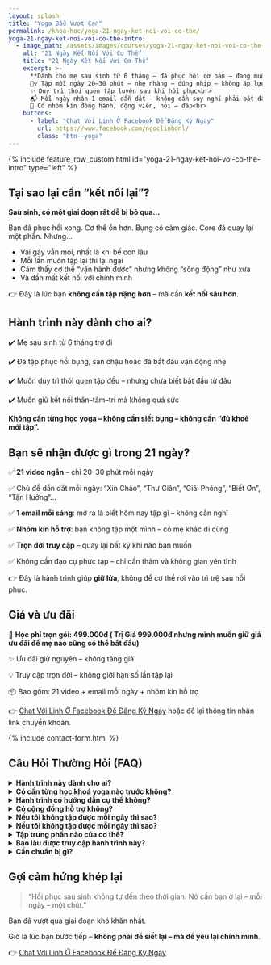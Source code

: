 ```yaml
---
layout: splash
title: "Yoga Bầu Vượt Cạn"
permalink: /khoa-hoc/yoga-21-ngay-ket-noi-voi-co-the/
yoga-21-ngay-ket-noi-voi-co-the-intro:
  - image_path: /assets/images/courses/yoga-21-ngay-ket-noi-voi-co-the-cover.png
    alt: "21 Ngày Kết Nối Với Cơ Thể"
    title: "21 Ngày Kết Nối Với Cơ Thể"
    excerpt: >-
      **Dành cho mẹ sau sinh từ 6 tháng – đã phục hồi cơ bản – đang muốn quay lại với chính mình**<br><br>
      🧘‍♀️ Tập mỗi ngày 20–30 phút – nhẹ nhàng – đúng nhịp – không áp lực<br>
      ✨ Duy trì thói quen tập luyện sau khi hồi phục<br>
      📬 Mỗi ngày nhận 1 email dẫn dắt – không cần suy nghĩ phải bắt đầu từ đâu<br>
      💬 Có nhóm kín đồng hành, động viên, hỏi – đáp<br>
    buttons:
      - label: "Chat Với Linh Ở Facebook Để Đăng Ký Ngay"
        url: https://www.facebook.com/ngoclinhdnl/
        class: "btn--yoga"
---
```


<!-- markdownlint-disable MD033 -->
<!-- markdownlint-disable MD036 -->

{% include feature_row_custom.html id="yoga-21-ngay-ket-noi-voi-co-the-intro" type="left" %}

## Tại sao lại cần “kết nối lại”?

**Sau sinh, có một giai đoạn rất dễ bị bỏ qua…**

Bạn đã phục hồi xong. Cơ thể ổn hơn. Bụng có cảm giác. Core đã quay lại một phần. Nhưng...

- Vai gáy vẫn mỏi, nhất là khi bế con lâu
- Mỗi lần muốn tập lại thì lại ngại
- Cảm thấy cơ thể “vận hành được” nhưng không “sống động” như xưa
- Và dần mất kết nối với chính mình

👉 Đây là lúc bạn **không cần tập nặng hơn** – mà cần **kết nối sâu hơn**.

## Hành trình này dành cho ai?

✔️ Mẹ sau sinh từ 6 tháng trở đi

✔️ Đã tập phục hồi bụng, sàn chậu hoặc đã bắt đầu vận động nhẹ

✔️ Muốn duy trì thói quen tập đều – nhưng chưa biết bắt đầu từ đâu

✔️ Muốn giữ kết nối thân–tâm–trí mà không quá sức

**Không cần từng học yoga – không cần siết bụng – không cần “đủ khoẻ mới tập”.**

## Bạn sẽ nhận được gì trong 21 ngày?

✅ **21 video ngắn** – chỉ 20–30 phút mỗi ngày

✅ Chủ đề dẫn dắt mỗi ngày: “Xin Chào”, “Thư Giãn”, “Giải Phóng”, “Biết Ơn”, “Tận Hưởng”…

✅ **1 email mỗi sáng**: mở ra là biết hôm nay tập gì – không cần nghĩ

✅ **Nhóm kín hỗ trợ**: bạn không tập một mình – có mẹ khác đi cùng

✅ **Trọn đời truy cập** – quay lại bất kỳ khi nào bạn muốn

✅ Không cần đạo cụ phức tạp – chỉ cần thảm và không gian yên tĩnh

👉 Đây là hành trình giúp **giữ lửa**, không để cơ thể rơi vào trì trệ sau hồi phục.

## Giá và ưu đãi

🎁 **Học phí trọn gói: 499.000đ ( Trị Giá 999.000đ nhưng mình muốn giữ giá ưu đãi để mẹ nào cũng có thể bắt đầu)**

✨ Ưu đãi giữ nguyên – không tăng giá

💡 Truy cập trọn đời – không giới hạn số lần tập lại

📦 Bao gồm: 21 video + email mỗi ngày + nhóm kín hỗ trợ

👉 [Chat Với Linh Ở Facebook Để Đăng Ký Ngay](https://www.facebook.com/ngoclinhdnl/) hoặc để lại thông tin nhận link chuyển khoản.

{% include contact-form.html %}

## Câu Hỏi Thường Hỏi (FAQ)

<details>
  <summary><strong>Hành trình này dành cho ai?</strong></summary>
  <p>Dành cho mẹ sau sinh từ 6 tháng trở đi, đã qua giai đoạn hồi phục cơ bản (đã từng tập hoặc hiểu về cơ bụng, cơ sàn chậu), và muốn quay lại vận động nhẹ nhàng, đều đặn – theo cách không áp lực, không ganh đua.</p>
</details>

<details>
  <summary><strong>Có cần từng học khoá yoga nào trước không?</strong></summary>
  <p>Không bắt buộc. Nếu bạn đã học khoá Hồi Phục Sau Sinh, bạn sẽ cảm nhận rõ sự chuyển tiếp tự nhiên sang chuỗi này. Còn nếu chưa, bạn vẫn có thể bắt đầu – vì bài rất nhẹ nhàng, dễ theo.</p>
</details>

<details>
  <summary><strong>Hành trình có hướng dẫn cụ thể không?</strong></summary>
  <p>Có. Mỗi ngày, bạn sẽ nhận được một email với:</p>
  <ul>
    <li>Gợi mở về chủ đề của ngày hôm đó (ví dụ: “Xin chào”, “Thư giãn”, “Biết ơn”...).</li>
    <li>Link video tập tương ứng.</li>
    <li>Lời nhắc giúp bạn hiện diện cùng cơ thể – chỉ trong 20–30 phút mỗi ngày.</li>
  </ul>
  <p>Bạn không cần phải nhớ gì cả – chỉ cần check email là biết hôm nay mình nên làm gì.</p>
</details>

<details>
  <summary><strong>Có cộng đồng hỗ trợ không?</strong></summary>
  <p>Có. Sau khi đăng ký, bạn sẽ được thêm vào nhóm Facebook/Zalo kín, nơi mình và các mẹ khác cùng chia sẻ, hỏi – đáp, đồng hành với nhau trong hành trình này. Đây là nơi giữ động lực – và cũng là chỗ để bạn không cảm thấy mình tập một mình.</p>
</details>

<details>
  <summary><strong>Nếu tôi không tập được mỗi ngày thì sao?</strong></summary>
  <p>Không sao cả. Bạn có thể tập theo nhịp riêng của mình. Có mẹ tập liền mạch 21 ngày, có mẹ chọn cách ngày. Miễn là bạn quay lại. Video và email vẫn ở đó, sẵn sàng khi bạn sẵn sàng.</p>
</details>

<details>
  <summary><strong>Nếu tôi không tập được mỗi ngày thì sao?</strong></summary>
  <p>Không sao cả. Bạn có thể tập theo nhịp riêng của mình. Có mẹ tập liền mạch 21 ngày, có mẹ chọn cách ngày. Miễn là bạn quay lại. Video và email vẫn ở đó, sẵn sàng khi bạn sẵn sàng.</p>
</details>

<details>
  <summary><strong>Tập trung phần nào của cơ thể?</strong></summary>
  <p>Chủ yếu là vai gáy, lưng dưới, khớp háng, cơ thể toàn thân – giúp làm mềm, thả lỏng và giữ nhịp vận động. Không tập trung vào bụng hoặc siết cơ core. Nếu bạn đang tìm chương trình chuyên sâu về bụng – hãy quay lại với khoá <a href="/khoa-hoc/yoga-hoi-phuc-sau-sinh-cham-ma-chac/">Hồi Phục Sau Sinh</a> hoặc tiếp tục khoá nâng cao sau này.</p>
</details>

<details>
  <summary><strong>Bao lâu được truy cập hành trình này?</strong></summary>
  <p>Bạn được truy cập trọn đời. Có thể tập lại bất kỳ lúc nào, bao nhiêu lần cũng được.</p>
</details>

<details>
  <summary><strong>Cần chuẩn bị gì?</strong></summary>
  <ul>
    <li>Một tấm thảm yoga.</li>
    <li>Không gian đủ yên tĩnh cho 20–30 phút mỗi ngày.</li>
    <li>Một chiếc điện thoại/laptop để nhận email và mở video.</li>
    <li>Và một lời cam kết nhỏ: dành thời gian cho chính mình.</li>
  </ul>
</details>

## Gợi cảm hứng khép lại

>“Hồi phục sau sinh không tự đến theo thời gian. Nó cần bạn ở lại – mỗi ngày – một chút.”

Bạn đã vượt qua giai đoạn khó khăn nhất.

Giờ là lúc bạn bước tiếp – **không phải để siết lại – mà để yêu lại chính mình**.

👉 [Chat Với Linh Ở Facebook Để Đăng Ký Ngay](https://www.facebook.com/ngoclinhdnl/)
